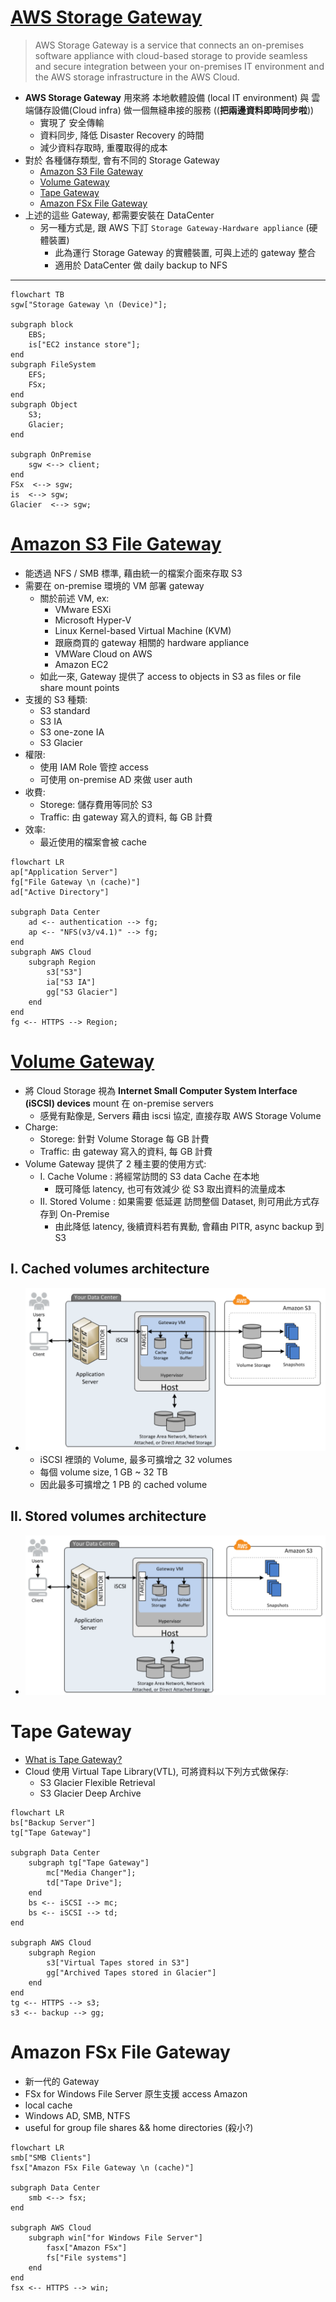 
# [AWS Storage Gateway](https://docs.aws.amazon.com/storagegateway/)

> AWS Storage Gateway is a service that connects an on-premises software appliance with cloud-based storage to provide seamless and secure integration between your on-premises IT environment and the AWS storage infrastructure in the AWS Cloud.

- **AWS Storage Gateway** 用來將 本地軟體設備 (local IT environment) 與 雲端儲存設備(Cloud infra) 做一個無縫串接的服務 ((**把兩邊資料即時同步啦**))
    - 實現了 安全傳輸
    - 資料同步, 降低 Disaster Recovery 的時間
    - 減少資料存取時, 重覆取得的成本
- 對於 各種儲存類型, 會有不同的 Storage Gateway
    - [Amazon S3 File Gateway](#amazon-s3-file-gateway)
    - [Volume Gateway](#volume-gateway)
    - [Tape Gateway](https://docs.aws.amazon.com/storagegateway/latest/tgw/WhatIsStorageGateway.html)
    - [Amazon FSx File Gateway](https://docs.aws.amazon.com/filegateway/latest/filefsxw/what-is-file-fsxw.html)
- 上述的這些 Gateway, 都需要安裝在 DataCenter
    - 另一種方式是, 跟 AWS 下訂 `Storage Gateway-Hardware appliance` (硬體裝置)
        - 此為運行 Storage Gateway 的實體裝置, 可與上述的 gateway 整合
        - 適用於 DataCenter 做 daily backup to NFS

---

```mermaid
flowchart TB
sgw["Storage Gateway \n (Device)"];

subgraph block
    EBS;
    is["EC2 instance store"];
end
subgraph FileSystem
    EFS;
    FSx;
end
subgraph Object
    S3;
    Glacier;
end

subgraph OnPremise
    sgw <--> client;
end
FSx  <--> sgw;
is  <--> sgw;
Glacier  <--> sgw;
```


# [Amazon S3 File Gateway](https://docs.aws.amazon.com/filegateway/latest/files3/what-is-file-s3.html)

- 能透過 NFS / SMB 標準, 藉由統一的檔案介面來存取 S3
- 需要在 on-premise 環境的 VM 部署 gateway
    - 關於前述 VM, ex:
        - VMware ESXi
        - Microsoft Hyper-V
        - Linux Kernel-based Virtual Machine (KVM)
        - 跟廠商買的 gateway 相關的 hardware appliance
        - VMWare Cloud on AWS
        - Amazon EC2
    - 如此一來, Gateway 提供了 access to objects in S3 as files or file share mount points
- 支援的 S3 種類: 
    - S3 standard
    - S3 IA
    - S3 one-zone IA
    - S3 Glacier
- 權限:
    - 使用 IAM Role 管控 access
    - 可使用 on-premise AD 來做 user auth
- 收費:
    - Storege: 儲存費用等同於 S3
    - Traffic: 由 gateway 寫入的資料, 每 GB 計費
- 效率:
    - 最近使用的檔案會被 cache

```mermaid
flowchart LR
ap["Application Server"]
fg["File Gateway \n (cache)"]
ad["Active Directory"]

subgraph Data Center
    ad <-- authentication --> fg;
    ap <-- "NFS(v3/v4.1)" --> fg;
end
subgraph AWS Cloud
    subgraph Region
        s3["S3"]
        ia["S3 IA"]
        gg["S3 Glacier"]
    end
end
fg <-- HTTPS --> Region;
```


# [Volume Gateway](https://docs.aws.amazon.com/storagegateway/latest/vgw/WhatIsStorageGateway.html)

- 將 Cloud Storage 視為 **Internet Small Computer System Interface (iSCSI) devices** mount 在 on-premise servers
    - 感覺有點像是, Servers 藉由 iscsi 協定, 直接存取 AWS Storage Volume
- Charge:
    - Storege: 針對 Volume Storage 每 GB 計費
    - Traffic: 由 gateway 寫入的資料, 每 GB 計費
- Volume Gateway 提供了 2 種主要的使用方式:
    - I. Cache Volume : 將經常訪問的 S3 data Cache 在本地
        - 既可降低 latency, 也可有效減少 從 S3 取出資料的流量成本
    - II. Stored Volume : 如果需要 低延遲 訪問整個 Dataset, 則可用此方式存存到 On-Premise
        - 由此降低 latency, 後續資料若有異動, 會藉由 PITR, async backup 到 S3

## I. Cached volumes architecture

- ![Cached volumes architecture](./img/Cached%20volumes%20architecture.png)
    - iSCSI 裡頭的 Volume, 最多可擴增之 32 volumes
    - 每個 volume size, 1 GB ~ 32 TB
    - 因此最多可擴增之 1 PB 的 cached volume


## II. Stored volumes architecture

- ![Stored volumes architecture](./img/Stored%20volumes%20architecture.png)


# Tape Gateway

- [What is Tape Gateway?](https://docs.aws.amazon.com/storagegateway/latest/tgw/WhatIsStorageGateway.html)
- Cloud 使用 Virtual Tape Library(VTL), 可將資料以下列方式做保存: 
    - S3 Glacier Flexible Retrieval
    - S3 Glacier Deep Archive

```mermaid
flowchart LR
bs["Backup Server"]
tg["Tape Gateway"]

subgraph Data Center
    subgraph tg["Tape Gateway"]
        mc["Media Changer"];
        td["Tape Drive"];
    end
    bs <-- iSCSI --> mc;
    bs <-- iSCSI --> td;
end

subgraph AWS Cloud
    subgraph Region
        s3["Virtual Tapes stored in S3"]
        gg["Archived Tapes stored in Glacier"]
    end
end
tg <-- HTTPS --> s3;
s3 <-- backup --> gg;
```


# Amazon FSx File Gateway

- 新一代的 Gateway
- FSx for Windows File Server 原生支援 access Amazon
- local cache
- Windows AD, SMB, NTFS
- useful for group file shares && home directories (殺小?)

```mermaid
flowchart LR
smb["SMB Clients"]
fsx["Amazon FSx File Gateway \n (cache)"]

subgraph Data Center
    smb <--> fsx;
end

subgraph AWS Cloud
    subgraph win["for Windows File Server"]
        fasx["Amazon FSx"]
        fs["File systems"]
    end
end
fsx <-- HTTPS --> win;
```
